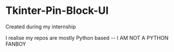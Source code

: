 # Tkinter-Pin-Block-UI
Created during my internship

I realise my repos are mostly Python based -- I AM NOT A PYTHON FANBOY
